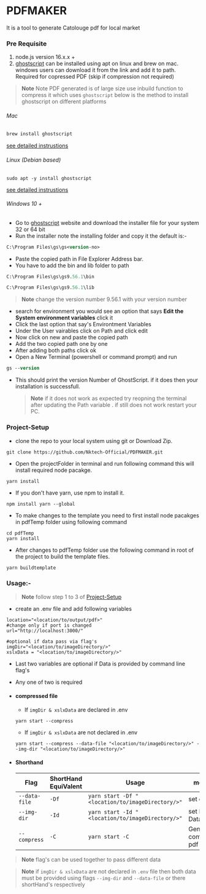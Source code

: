 # PDFMAKER

It is a tool to generate Catolouge pdf for local market

### Pre Requisite

1. node.js version 16.x.x +
2. [ghostscript](https://ghostscript.com/releases/gsdnld.html) can be installed using apt on linux and brew on mac. windows users can download it from the link and add it to path. Required for copressed PDF (skip if compression not required)

> **Note**
> Note PDF generated is of large size use inbuild function to compress it which uses `ghostscript` below is the method to install ghostscript on different platforms

###### Mac

```zsh
brew install ghostscript
```

[see detailed instrustions](https://macappstore.org/ghostscript/)

###### Linux (Debian based)

```shell
sudo apt -y install ghostscript
```

[see detailed instrustions](https://installati.one/ubuntu/20.04/ghostscript/)

###### Windows 10 +

- Go to [ghostscript](https://ghostscript.com/releases/gsdnld.html) website and download the installer file for your system 32 or 64 bit
- Run the installer note the installing folder and copy it the default is:-

```ps
C:\Program Files\gs\gs<version-no>
```

- Paste the copied path in File Explorer Address bar.
- You have to add the bin and lib folder to path

```ps
C:\Program Files\gs\gs9.56.1\bin

C:\Program Files\gs\gs9.56.1\lib
```

> **Note**
> change the version number 9.56.1 with your version number

- search for environment you would see an option that says **Edit the System environment variables** click it
- Click the last option that say's Environtment Variables
- Under the User vairables click on Path and click edit
- Now click on new and paste the copied path
- Add the two copied path one by one
- After adding both paths click ok
- Open a New Terminal (powershell or command prompt) and run

```ps
gs --version
```

- This should print the version Number of GhostScript. if it does then your installation is successfull.

  > **Note**
  > if it does not work as expected try reopning the terminal after updating the Path variable . if still does not work restart your PC.

### Project-Setup

- clone the repo to your local system using git or Download Zip.

```shell
git clone https://github.com/Nktech-Official/PDFMAKER.git
```

- Open the projectFolder in terminal and run following command this will install required node pacakge.

```javascript
yarn install
```

- If you don't have yarn, use npm to install it.

```shell
npm install yarn --global
```

- To make changes to the template you need to first install node pacakges in pdfTemp folder using following command

```shell
cd pdfTemp
yarn install
```

- After changes to pdfTemp folder use the following command in root of the project to build the template files.

```shell
yarn buildtemplate
```

### Usage:-

> **Note**
> follow step 1 to 3 of [Project-Setup](#project-setup)

- create an .env file and add following variables

```.env
location="<location/to/output/pdf>"
#change only if port is changed
url="http://localhost:3000/"

#optional if data pass via flag's
imgDir="<location/to/imageDirectory/>"
xslxData = "<location/to/imageDirectory/>"
```

- Last two variables are optional if Data is provided by command line flag's
- Any one of two is required
- #### compressed file

  - If `imgDir & xslxData` are declared in .env

  ```shell
  yarn start --compress
  ```

  - If `imgDir & xslxData` are not declared in .env

  ```shell
  yarn start --compress --data-file "<location/to/imageDirectory/>" --img-dir "<location/to/imageDirectory/>"
  ```

- #### Shorthand

  | Flag          | ShortHand EquiValent | Usage                                            | meaning                 |
  | ------------- | -------------------- | ------------------------------------------------ | ----------------------- |
  | `--data-file` | `-Df`                | `yarn start -Df "<location/to/imageDirectory/>"` | set data file           |
  | `--img-dir`   | `-Id`                | `yarn start -Id "<location/to/imageDirectory/>"` | set Image Data folder   |
  | `--compress`  | `-C`                 | `yarn start -C`                                  | Generate compressed pdf |

> **Note**
> flag's can be used together to pass different data

> **Note**
> if `imgDir & xslxData` are not declared in `.env` file then both data must be provided using flags `--img-dir` and `--data-file` or there shortHand's respectively
